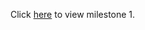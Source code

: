 Click [here](https://stat547-ubc-2019-20.github.io/group_09/milestone01/milestone01.html) to view milestone 1.
